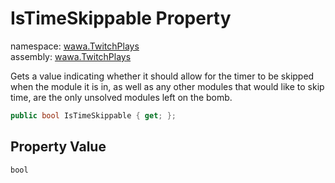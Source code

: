 # IsTimeSkippable Property

namespace: [wawa\.TwitchPlays](../../wawa.TwitchPlays.md)<br />
assembly: [wawa\.TwitchPlays](../../../wawa.TwitchPlays.md)

Gets a value indicating whether it should allow for the timer to be skipped when the module it is in,
as well as any other modules that would like to skip time, are the only unsolved modules left on the bomb\.

```csharp
public bool IsTimeSkippable { get; };
```

## Property Value

`bool`

